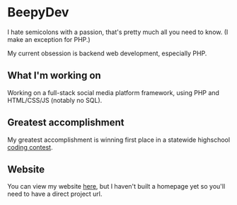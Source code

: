 # BeepyDev

I hate semicolons with a passion, that's pretty much all you need to know. (I make an exception for PHP.)

My current obsession is backend web development, especially PHP.

## What I'm working on

Working on a full-stack social media platform framework, using PHP and HTML/CSS/JS (notably no SQL).

## Greatest accomplishment

My greatest accomplishment is winning first place in a statewide highschool [coding contest](https://www.indianatsa.org).

## Website

You can view my website [here](http://beepydev.infinityfreeapp.com), but I haven't built a homepage yet so you'll need to have a direct project url.
